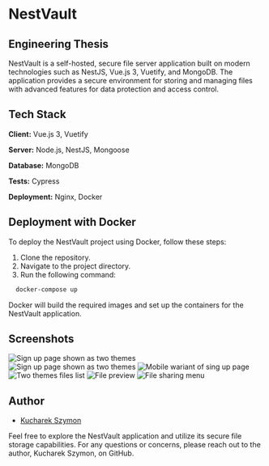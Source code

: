# NestVault

## Engineering Thesis

NestVault is a self-hosted, secure file server application built on modern technologies such as NestJS, Vue.js 3, Vuetify, and MongoDB. The application provides a secure environment for storing and managing files with advanced features for data protection and access control.

## Tech Stack

**Client:** Vue.js 3, Vuetify

**Server:** Node.js, NestJS, Mongoose

**Database:** MongoDB

**Tests:** Cypress

**Deployment:** Nginx, Docker

## Deployment with Docker

To deploy the NestVault project using Docker, follow these steps:

1. Clone the repository.
2. Navigate to the project directory.
3. Run the following command:

```bash
  docker-compose up
```
Docker will build the required images and set up the containers for the NestVault application.

## Screenshots
![Sign up page shown as two themes](https://i.imgur.com/KuiIFK9.png)
![Sign up page shown as two themes](https://i.imgur.com/9wdtc8z.png)
![Mobile wariant of sing up page](https://i.imgur.com/C7Rsl3K)
![Two themes files list](https://i.imgur.com/ckV1OP5)
![File preview](https://i.imgur.com/Nl8f3b9)
![File sharing menu](https://i.imgur.com/Vl2C1Rx)

## Author

- [Kucharek Szymon](https://www.github.com/KucharekSzymon)

Feel free to explore the NestVault application and utilize its secure file storage capabilities. For any questions or concerns, please reach out to the author, Kucharek Szymon, on GitHub.
